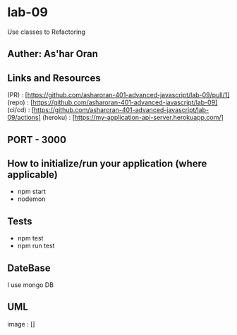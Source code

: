 # lab-09

Use classes to Refactoring
## Auther: As'har Oran
## Links and Resources
(PR) : [https://github.com/asharoran-401-advanced-javascript/lab-09/pull/1]
(repo) : [https://github.com/asharoran-401-advanced-javascript/lab-09]
(ci/cd) : [https://github.com/asharoran-401-advanced-javascript/lab-09/actions]
(heroku) : [https://my-application-api-server.herokuapp.com/]
## PORT - 3000
## How to initialize/run your application (where applicable)
- npm start
- nodemon
## Tests
- npm test
- npm run test
## DateBase
I use mongo DB
## UML
image : []